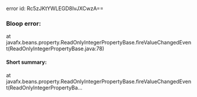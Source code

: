 error id: Rc5zJKtYWLEGD8IvJXCwzA==
### Bloop error:

at javafx.beans.property.ReadOnlyIntegerPropertyBase.fireValueChangedEvent(ReadOnlyIntegerPropertyBase.java:78)
#### Short summary: 

at javafx.beans.property.ReadOnlyIntegerPropertyBase.fireValueChangedEvent(ReadOnlyIntegerPropertyBa...